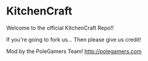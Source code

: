 KitchenCraft
============

Welcome to the official KitchenCraft Repo!!

If you're going to fork us... Then please give us credit!

Mod by the PoleGamers Team!
http://polegamers.com
